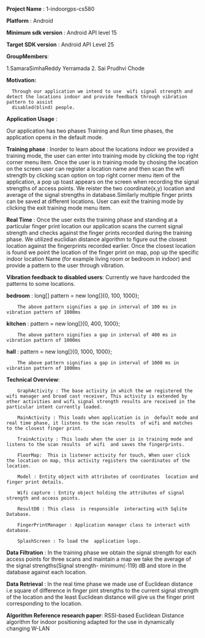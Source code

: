 **Project Name** : 1-indoorgps-cs580 

**Platform** : Android

**Minimum sdk version** : Android API level 15 

**Target SDK version** : Android  API Level 25 



**GroupMembers**: 

1.SamaraSimhaReddy Yerramada
2. Sai Prudhvi Chode


**Motivation:**

      Through our application we intend to use  wifi signal strength and detect the locations indoor and provide feedback through vibration pattern to assist 
	  disabled(blind) people.   
	

**Application Usage** :

Our application has two phases Training and Run time phases, the application opens in the default mode.

**Training phase** : Inorder to learn  about the locations indoor we provided a training mode, the user can enter into training mode by clicking the top right corner menu item.
Once the user is in training mode by chosing the location on the screen user can register a location name and then scan the wifi strength by clicking scan option on 
top right corner menu item of the application, a pop up toast appears on the screen when recording the signal strengths of access points. We reister the 
two coordinate(x,y) location and average of the signal strengths in database.Similarly multiple finger prints can be saved at different locations. User can exit the training 
mode by clicking the exit training mode menu item.



 
**Real Time** : Once the user exits the  training phase and standing at a particular finger print location our application scans the current signal strength and checks against 
the finger prints recorded during the training phase. We utilized euclidian distance algorithm to figure out the closest location against the fingerprints recorded earlier.
Once the closest location is found  we point the location of the finger print on map, pop up the specific indoor location Name (for example living room or bedroom in indoor)
and provide a pattern to the user through vibration. 


**Vibration feedback to disabled users**: Currently we have hardcoded the patterns to some locations.

**bedroom** :	long[] pattern = new long[]{0, 100, 1000}; 

		The above pattern signifies a gap in interval of 100 ms in vibration pattern of 1000ms

**kitchen** :	pattern = new long[]{0, 400, 1000}; 

		The above pattern signifies a gap in interval of 400 ms in vibration pattern of 1000ms

**hall** :		pattern = new long[]{0, 1000, 1000};

		The above pattern signifies a gap in interval of 1000 ms in vibration pattern of 1000ms
				
 
**Technical Overview**: 
				
		GraphActivity : The base activity in which the we registered the wifi manager and broad cast receiver, This activity is extended by other activities and wifi signal strength results are received in the particular intent currently loaded.
				
		MainActivity : This loads when application is in  default mode and real time phase, it listens to the scan results  of wifi and matches to the closest finger print.

		TrainActivity : This loads when the user is in training mode and listens to the scan results  of wifi  and saves the fingerprints.

		FloorMap:  This is listener activity for touch, When user click the location on map, this activity registers the coordinates of the location.

		Model : Entity object with attributes of coordinates  location and  finger print details.

		Wifi capture : Entity object holding the attributes of signal strength and access points.

		ResultDB : This class  is responsible  interacting with Sqlite Database.
				
		FingerPrintManager : Application manager class to interact with database.
				 
		SplashScreen : To load the  application logo.
					
					
								
**Data Filtration** : In the training phase we obtain the signal strength for each access points for three scans  and maintain a map we take the average of the signal strengths(Signal strength- minimum(-119) dB and store in the database against each location.


											
**Data Retrieval** : In the real time phase we made use of Euclidean distance i.e  square of difference in finger pint strengths to the current signal strength of the location and the least Euclidean distance will give us the  finger print corresponding to the location.


**Algorithm Reference research paper**: RSSI-based Euclidean Distance algorithm for indoor positioning adapted for the use in dynamically changing W-LAN